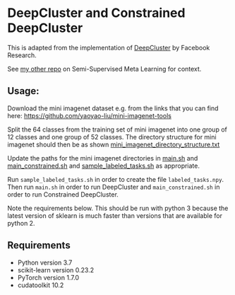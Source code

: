 # DeepCluster and Constrained DeepCluster

This is adapted from the implementation of [DeepCluster](https://github.com/facebookresearch/deepcluster) by Facebook Research. 

See [my other repo](https://github.com/cmacho/Semi-Supervised-Meta-Learning) on Semi-Supervised Meta Learning for context.

## Usage:

Download the mini imagenet dataset e.g. from the links that you can find here:
https://github.com/yaoyao-liu/mini-imagenet-tools

Split the 64 classes from the training set of mini imagenet into one group of 12 classes and one group of 52 classes. The directory structure for mini imagenet should then be as shown [mini_imagenet_directory_structure.txt](mini_imagenet_directory_structure.txt)

Update the paths for the mini imagenet directories in [main.sh](main.sh) and [main_constrained.sh](main_constrained_dc.sh) and [sample_labeled_tasks.sh](sample_labeled_tasks.sh) as appropriate. 

Run `sample_labeled_tasks.sh` in order to create the file `labeled_tasks.npy`.
Then run `main.sh` in order to run DeepCluster and `main_constrained.sh` in order to run Constrained DeepCluster.

Note the requirements below. This should be run with python 3 because the latest version of sklearn is much faster than versions that are available for python 2.

## Requirements

- Python version 3.7
- scikit-learn version 0.23.2
- PyTorch version 1.7.0
- cudatoolkit 10.2

